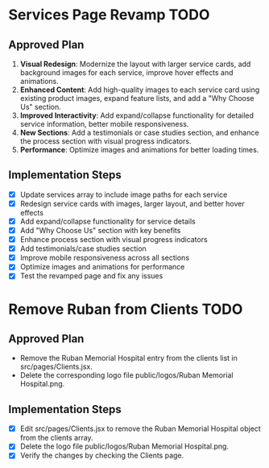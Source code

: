 # Services Page Revamp TODO

## Approved Plan
1. **Visual Redesign**: Modernize the layout with larger service cards, add background images for each service, improve hover effects and animations.
2. **Enhanced Content**: Add high-quality images to each service card using existing product images, expand feature lists, and add a "Why Choose Us" section.
3. **Improved Interactivity**: Add expand/collapse functionality for detailed service information, better mobile responsiveness.
4. **New Sections**: Add a testimonials or case studies section, and enhance the process section with visual progress indicators.
5. **Performance**: Optimize images and animations for better loading times.

## Implementation Steps
- [x] Update services array to include image paths for each service
- [x] Redesign service cards with images, larger layout, and better hover effects
- [x] Add expand/collapse functionality for service details
- [x] Add "Why Choose Us" section with key benefits
- [x] Enhance process section with visual progress indicators
- [x] Add testimonials/case studies section
- [x] Improve mobile responsiveness across all sections
- [x] Optimize images and animations for performance
- [x] Test the revamped page and fix any issues

# Remove Ruban from Clients TODO

## Approved Plan
- Remove the Ruban Memorial Hospital entry from the clients list in src/pages/Clients.jsx.
- Delete the corresponding logo file public/logos/Ruban Memorial Hospital.png.

## Implementation Steps
- [x] Edit src/pages/Clients.jsx to remove the Ruban Memorial Hospital object from the clients array.
- [x] Delete the logo file public/logos/Ruban Memorial Hospital.png.
- [x] Verify the changes by checking the Clients page.
